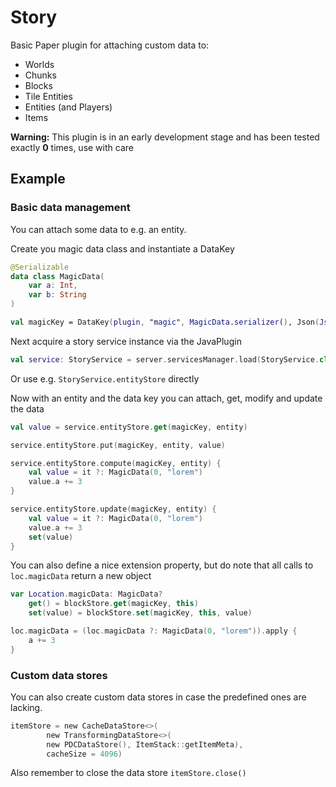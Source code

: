 # Story
Basic Paper plugin for attaching custom data to:
- Worlds
- Chunks
- Blocks
- Tile Entities
- Entities (and Players)
- Items

**Warning:** This plugin is in an early development stage and has been tested exactly **0** times, use with care

## Example

### Basic data management

You can attach some data to e.g. an entity.

Create you magic data class and instantiate a DataKey
```kotlin
@Serializable
data class MagicData(
    var a: Int,
    var b: String
)

val magicKey = DataKey(plugin, "magic", MagicData.serializer(), Json(JsonConfiguration.Stable))
```

Next acquire a story service instance via the JavaPlugin 
```kotlin
val service: StoryService = server.servicesManager.load(StoryService.class);
```

Or use e.g. `StoryService.entityStore` directly

Now with an entity and the data key you can attach, get, modify and update the data
```kotlin
val value = service.entityStore.get(magicKey, entity)

service.entityStore.put(magicKey, entity, value)

service.entityStore.compute(magicKey, entity) {
    val value = it ?: MagicData(0, "lorem")
    value.a += 3
}

service.entityStore.update(magicKey, entity) {
    val value = it ?: MagicData(0, "lorem")
    value.a += 3
    set(value)
}
```

You can also define a nice extension property, but do note that all calls to `loc.magicData` return a new object
```kotlin
var Location.magicData: MagicData?
    get() = blockStore.get(magicKey, this)
    set(value) = blockStore.set(magicKey, this, value)

loc.magicData = (loc.magicData ?: MagicData(0, "lorem")).apply {
    a += 3
}
```

### Custom data stores

You can also create custom data stores in case the predefined ones are lacking.

```kotlin
itemStore = new CacheDataStore<>(
        new TransformingDataStore<>(
        new PDCDataStore(), ItemStack::getItemMeta),
        cacheSize = 4096)
```

Also remember to close the data store `itemStore.close()`
